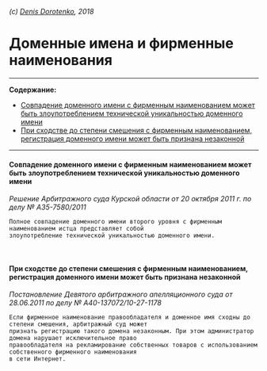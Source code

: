 *(c) [Denis Dorotenko](http://linkedin.com/in/dorotenko/), 2018*

# Доменные имена и фирменные наименования

----

**Содержание:**

* [Cовпадение доменного имени с фирменным наименованием может быть злоупотреблением технической уникальностью доменного имени](https://github.com/xCounsel/kardamon/blob/master/Russian/courts/fn.md#cовпадение-доменного-имени-с-фирменным-наименованием-может-быть-злоупотреблением-технической-уникальностью-доменного-имени)
* [При сходстве до степени смешения с фирменным наименованием, регистрация доменного имени может быть признана незаконной](https://github.com/xCounsel/kardamon/blob/master/Russian/courts/fn.md#При-сходстве-до-степени-смешения-с-фирменным-наименованием-регистрация-доменного-имени-может-быть-признана-незаконной)

----

#### Cовпадение доменного имени с фирменным наименованием может быть злоупотреблением технической уникальностью доменного имени
*Решение Арбитражного суда Курской области от 20 октября 2011 г. по делу № А35-7580/2011*
```
Полное совпадение доменного имени второго уровня с фирменным наименованием истца представляет собой 
злоупотребление технической уникальностью доменного имени.
```

<br>

#### При сходстве до степени смешения с фирменным наименованием, регистрация доменного имени может быть признана незаконной
*Постановление Девятого арбитражного апелляционного суда от 28.06.2011 по делу № А40-137072/10-27-1178*
```
Если фирменное наименование правообладателя и доменное имя сходны до степени смешения, арбитражный суд может 
признать регистрацию такого домена незаконным. При этом администратор домена нарушает исключительное право 
правообладателя на рекламирование собственных товаров с использованием собственного фирменного наименования 
в сети Интернет.
```
